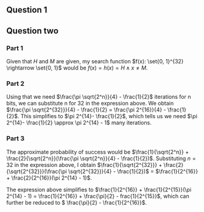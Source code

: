 ## Question 1

## Question two

### Part 1

Given that $H$ and $M$ are given, my search function $f(x): \set{0, 1}^{32} \rightarrow \set{0, 1}$ would 
be $f(x) = h(x) = H \land x \neq M$.

### Part 2
Using that we need $\frac{\pi \sqrt{2^n}}{4} - \frac{1}{2}$ iterations for n bits, we can 
substitute n for 32 in the expression above. We obtain $\frac{\pi \sqrt{2^{32}}}{4} - \frac{1}{2} = \frac{\pi 2^{16}}{4} - \frac{1}{2}$. 
This simplifies to $\pi 2^{14}- \frac{1}{2}$, which tells us we need $\pi 2^{14}- \frac{1}{2} \approx \pi 2^{14} - 1$ many iterations.


### Part 3

The approximate probability of success would be $\frac{1}{\sqrt{2^n}} + \frac{2}{\sqrt{2^n}}(\frac{\pi \sqrt{2^n}}{4} - \frac{1}{2})$. 
Substituting $n = 32$ in the expression above, I obtain $\frac{1}{\sqrt{2^{32}}} + \frac{2}{\sqrt{2^{32}}}(\frac{\pi \sqrt{2^{32}}}{4} - \frac{1}{2})$
= $\frac{1}{2^{16}} + \frac{2}{2^{16}}(\pi 2^{14} - 1)$.

The expression above simplifies to $\frac{1}{2^{16}} + \frac{1}{2^{15}}(\pi 2^{14} - 1) = \frac{1}{2^{16}}  + \frac{\pi}{2} - frac{1}{2^{15}}$, 
which can further be reduced to $ \frac{\pi}{2} - \frac{1}{2^{16}}$.
